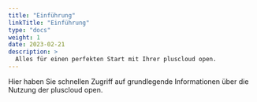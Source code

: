 ```yaml
---
title: "Einführung"
linkTitle: "Einführung"
type: "docs"
weight: 1
date: 2023-02-21
description: >
  Alles für einen perfekten Start mit Ihrer pluscloud open.
---
```

Hier haben Sie schnellen Zugriff auf grundlegende Informationen über die Nutzung der pluscloud open.
